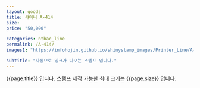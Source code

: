```yaml
---
layout: goods
title: 샤이니 A-414
size: 
price: "50,000"

categories: ntbac_line
permalink: /A-414/
images1: "https://infohojin.github.io/shinystamp_images/Printer_Line/A-414/A-414_1.jpg"

subtitle: "자동으로 잉크가 나오는 스템프 입니다."
---
```


{{page.title}} 입니다. 스템프 제작 가능한 최대 크기는 {{page.size}} 입니다.
